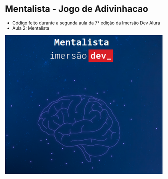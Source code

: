# Mentalista - Jogo de Adivinhacao

* Código feito durante a segunda aula da 7° edição da Imersão Dev Alura
* Aula 2: Mentalista

![Alt text](image.png)